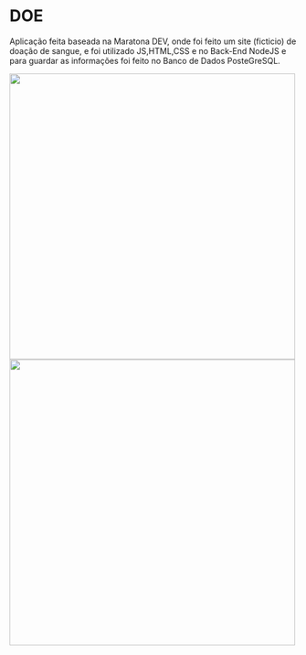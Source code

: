 # DOE
Aplicação feita baseada na Maratona DEV, onde foi feito um site (ficticio) de doação de sangue, e foi utilizado JS,HTML,CSS e no Back-End NodeJS e para guardar as informações foi feito no Banco de Dados PosteGreSQL. 




<img src = "https://user-images.githubusercontent.com/56702162/74999473-8128ea00-543a-11ea-94e7-914f98ac545a.png" width = "500" >
<img src = "https://user-images.githubusercontent.com/56702162/74999718-2f349400-543b-11ea-910e-594522871185.png" width = "500" >
